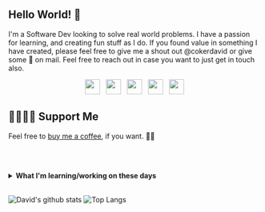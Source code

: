 ## Hello World! 💜

<!-- ![byDavidCoker](https://user-images.githubusercontent.com/87503695/132118699-2596010d-2f72-4baf-82b3-dd3c2fd8c1a3.gif) -->

I'm a Software Dev looking to solve real world problems. I have a passion for learning, and creating fun stuff as I do. If you found value in something I have created, please feel free to give me a shout out @cokerdavid or give some 💜 on mail. Feel free to reach out in case you want to just get in touch also.

<p align='center'>
<a href="https://twitter.com/thecokerdavid"><img height="30" src="https://github.com/thecokerdavid/thecokerdavid/raw/main/svg/twitter.svg?raw=true"></a>&nbsp;&nbsp;
<a href="https://www.instagram.com/thecokerdavid/"><img height="30" src="https://github.com/thecokerdavid/thecokerdavid/raw/main/svg/instagram.svg?raw=true"></a>&nbsp;&nbsp;
<a href="https://dev.to/thecokerdavid"><img height="30" src="https://github.com/thecokerdavid/thecokerdavid/raw/main/svg/dev.svg?raw=true"></a>&nbsp;&nbsp;
<a href="https://www.medium.com/@cokerdavid"><img height="30" src="https://github.com/thecokerdavid/thecokerdavid/raw/main/svg/medium.svg?raw=true"></a>&nbsp;&nbsp;
<a href="mailto:heiscokerdavid@gmail.com"><img height="30" src="https://github.com/thecokerdavid/thecokerdavid/raw/main/svg/mail.svg?raw=true"></a>
</p>

<!-- Hey future David!, this is just a reminder that you used the RSS icon to link to your mail, and you intend to change that in the future to redirect to sth else 😉
 -->

<!-- - Blog: [blog.cokerdavid.me][4] 
     - LinkedIn: [linkedin.com/in/cokerdavid][2] 

👉🏻👉🏻📧 Sign up for my [newsletter][1].  -->

[1]: https://www.buymeacoffee.com/thecokerdavid

## 🤜🏻🤛🏻 Support Me

Feel free to [buy me a coffee][1], if you want. 🙏🏻 

<br></br>

<details>
 <summary><strong>What I'm learning/working on these days</strong></summary>
 <ul>
   <li> Efficient system designing </li>
   <li> Working with Firestore 🔥 </li>
   <li> Oracle Cloud Infrastructure </li>
   <li> <a href="https://www.100daysofcode.com/">#100DaysOfCode</a> Challenge 👨‍💻 </li>
   <li> React Native development</li>
   <li> Gatsby and Tableau</li>
  </ul>
</details>

<br>

![David's github stats](https://github-readme-stats.vercel.app/api?username=thecokerdavid&hide=contribs,prs&show_icons=true&hide_border=true&title_color=000)
![Top Langs](https://github-readme-stats.vercel.app/api/top-langs/?username=thecokerdavid&layout=compact&hide_border=true)
